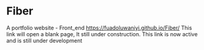 # Fiber
 A portfolio website - Front_end
https://fuadoluwaniyi.github.io/Fiber/
This link will open a blank page, It still under construction.
This link is now active and is still under development
